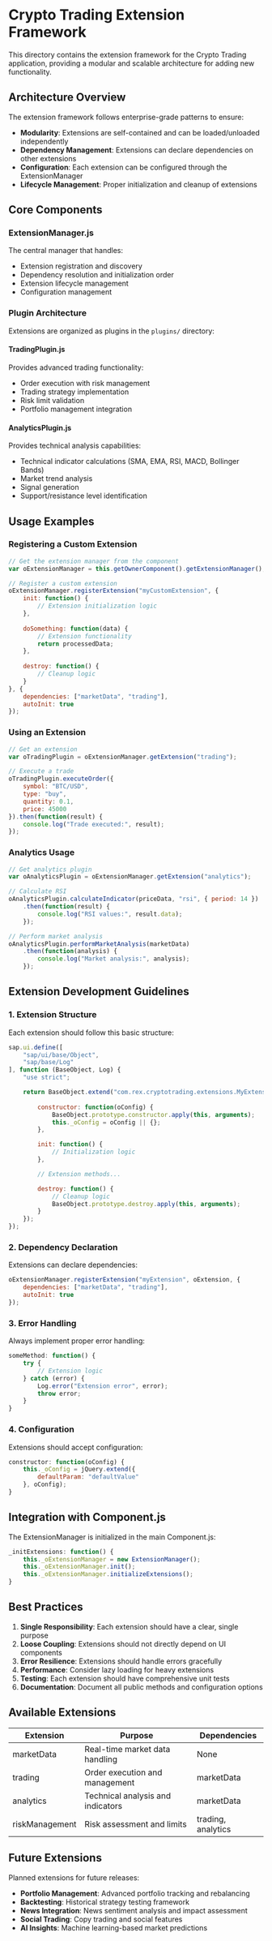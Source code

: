 # Crypto Trading Extension Framework

This directory contains the extension framework for the Crypto Trading application, providing a modular and scalable architecture for adding new functionality.

## Architecture Overview

The extension framework follows enterprise-grade patterns to ensure:
- **Modularity**: Extensions are self-contained and can be loaded/unloaded independently
- **Dependency Management**: Extensions can declare dependencies on other extensions
- **Configuration**: Each extension can be configured through the ExtensionManager
- **Lifecycle Management**: Proper initialization and cleanup of extensions

## Core Components

### ExtensionManager.js
The central manager that handles:
- Extension registration and discovery
- Dependency resolution and initialization order
- Extension lifecycle management
- Configuration management

### Plugin Architecture
Extensions are organized as plugins in the `plugins/` directory:

#### TradingPlugin.js
Provides advanced trading functionality:
- Order execution with risk management
- Trading strategy implementation
- Risk limit validation
- Portfolio management integration

#### AnalyticsPlugin.js
Provides technical analysis capabilities:
- Technical indicator calculations (SMA, EMA, RSI, MACD, Bollinger Bands)
- Market trend analysis
- Signal generation
- Support/resistance level identification

## Usage Examples

### Registering a Custom Extension

```javascript
// Get the extension manager from the component
var oExtensionManager = this.getOwnerComponent().getExtensionManager();

// Register a custom extension
oExtensionManager.registerExtension("myCustomExtension", {
    init: function() {
        // Extension initialization logic
    },
    
    doSomething: function(data) {
        // Extension functionality
        return processedData;
    },
    
    destroy: function() {
        // Cleanup logic
    }
}, {
    dependencies: ["marketData", "trading"],
    autoInit: true
});
```

### Using an Extension

```javascript
// Get an extension
var oTradingPlugin = oExtensionManager.getExtension("trading");

// Execute a trade
oTradingPlugin.executeOrder({
    symbol: "BTC/USD",
    type: "buy",
    quantity: 0.1,
    price: 45000
}).then(function(result) {
    console.log("Trade executed:", result);
});
```

### Analytics Usage

```javascript
// Get analytics plugin
var oAnalyticsPlugin = oExtensionManager.getExtension("analytics");

// Calculate RSI
oAnalyticsPlugin.calculateIndicator(priceData, "rsi", { period: 14 })
    .then(function(result) {
        console.log("RSI values:", result.data);
    });

// Perform market analysis
oAnalyticsPlugin.performMarketAnalysis(marketData)
    .then(function(analysis) {
        console.log("Market analysis:", analysis);
    });
```

## Extension Development Guidelines

### 1. Extension Structure
Each extension should follow this basic structure:

```javascript
sap.ui.define([
    "sap/ui/base/Object",
    "sap/base/Log"
], function (BaseObject, Log) {
    "use strict";

    return BaseObject.extend("com.rex.cryptotrading.extensions.MyExtension", {
        
        constructor: function(oConfig) {
            BaseObject.prototype.constructor.apply(this, arguments);
            this._oConfig = oConfig || {};
        },

        init: function() {
            // Initialization logic
        },

        // Extension methods...

        destroy: function() {
            // Cleanup logic
            BaseObject.prototype.destroy.apply(this, arguments);
        }
    });
});
```

### 2. Dependency Declaration
Extensions can declare dependencies:

```javascript
oExtensionManager.registerExtension("myExtension", oExtension, {
    dependencies: ["marketData", "trading"],
    autoInit: true
});
```

### 3. Error Handling
Always implement proper error handling:

```javascript
someMethod: function() {
    try {
        // Extension logic
    } catch (error) {
        Log.error("Extension error", error);
        throw error;
    }
}
```

### 4. Configuration
Extensions should accept configuration:

```javascript
constructor: function(oConfig) {
    this._oConfig = jQuery.extend({
        defaultParam: "defaultValue"
    }, oConfig);
}
```

## Integration with Component.js

The ExtensionManager is initialized in the main Component.js:

```javascript
_initExtensions: function() {
    this._oExtensionManager = new ExtensionManager();
    this._oExtensionManager.init();
    this._oExtensionManager.initializeExtensions();
}
```

## Best Practices

1. **Single Responsibility**: Each extension should have a clear, single purpose
2. **Loose Coupling**: Extensions should not directly depend on UI components
3. **Error Resilience**: Extensions should handle errors gracefully
4. **Performance**: Consider lazy loading for heavy extensions
5. **Testing**: Each extension should have comprehensive unit tests
6. **Documentation**: Document all public methods and configuration options

## Available Extensions

| Extension | Purpose | Dependencies |
|-----------|---------|--------------|
| marketData | Real-time market data handling | None |
| trading | Order execution and management | marketData |
| analytics | Technical analysis and indicators | marketData |
| riskManagement | Risk assessment and limits | trading, analytics |

## Future Extensions

Planned extensions for future releases:
- **Portfolio Management**: Advanced portfolio tracking and rebalancing
- **Backtesting**: Historical strategy testing framework
- **News Integration**: News sentiment analysis and impact assessment
- **Social Trading**: Copy trading and social features
- **AI Insights**: Machine learning-based market predictions
